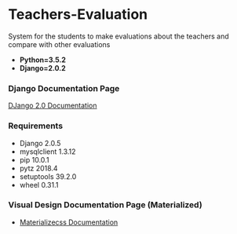 # Teachers-Evaluation

System for the students to make evaluations about the teachers and compare with other evaluations

-   **Python=3.5.2**
-   **Django=2.0.2**

### Django Documentation Page

 [DJango 2.0 Documentation](https://docs.djangoproject.com/en/2.0/)

### Requirements

-   Django      2.0.5
-   mysqlclient 1.3.12
-   pip         10.0.1
-   pytz        2018.4
-   setuptools  39.2.0
-   wheel       0.31.1

### Visual Design Documentation Page (Materialized)

- [Materializecss Documentation](https://materializecss.com/getting-started.html)
